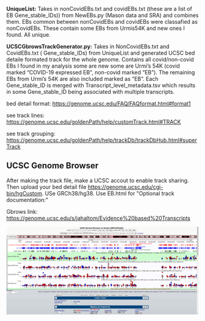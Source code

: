 
**UniqueList:** Takes in nonCovidEBs.txt and covidEBs.txt (these are a list of EB Gene_stable_IDs)) from NewEBs.py (Mason data and SRA) and combines them. EBs common between nonCovidEBs and covidEBs were classafied as nonCovidEBs. These contain some EBs from Urmis54K and new ones I found. All unique. 


**UCSCGbrowsTrackGenerator.py:** Takes in NonCovidEBs.txt and CovidEBs.txt ( Gene_stable_IDs) from UniqueList and generated UCSC bed detaile formated track for the whole genome. Contains all covid/non-covid EBs I found in my analysis some are new some are Urmi’s 54K (covid marked “COVID-19 expressed EB”, non-covid marked “EB”). The remaining EBs from Urmi’s 54K are also included marked as “EB”.  Each Gene_stable_ID  is merged with Transcript_level_metadata.tsv which results in some Gene_stable_ID being associated with multiple transcripts. 

bed detail format: https://genome.ucsc.edu/FAQ/FAQformat.html#format1

see track lines: https://genome.ucsc.edu/goldenPath/help/customTrack.html#TRACK

see track grouping: https://genome.ucsc.edu/goldenPath/help/trackDb/trackDbHub.html#superTrack

## UCSC Genome Browser
After making the track file, make a UCSC accout to enable track sharing. Then upload your bed detail file https://genome.ucsc.edu/cgi-bin/hgCustom. USe GRCh38/hg38.
Use EB.html for "Optional track documentation:"


Gbrows link: https://genome.ucsc.edu/s/jahaltom/Evidence%20based%20Transcripts

![alt text](https://github.com/jahaltom/UCSC-Genome-Browser/blob/main/UCSCGenomeBrowserSession.png?raw=true)
